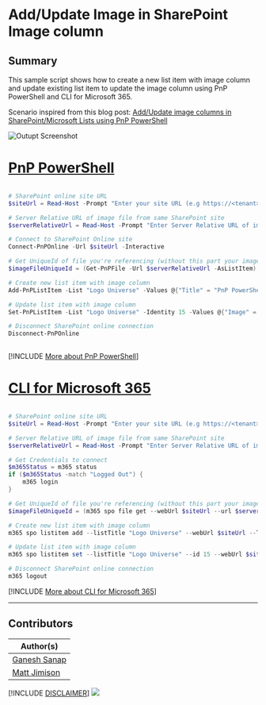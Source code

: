 

# Add/Update Image in SharePoint Image column

## Summary

This sample script shows how to create a new list item with image column and update existing list item to update the image column using PnP PowerShell and CLI for Microsoft 365.

Scenario inspired from this blog post: [Add/Update image columns in SharePoint/Microsoft Lists using PnP PowerShell](https://ganeshsanapblogs.wordpress.com/2022/10/13/add-update-image-columns-in-sharepoint-microsoft-lists-using-pnp-powershell/)

![Outupt Screenshot](assets/output.png)

# [PnP PowerShell](#tab/pnpps)

```powershell

# SharePoint online site URL
$siteUrl = Read-Host -Prompt "Enter your site URL (e.g https://<tenant>.sharepoint.com/sites/contoso)"

# Server Relative URL of image file from same SharePoint site
$serverRelativeUrl = Read-Host -Prompt "Enter Server Relative URL of image file (e.g /sites/contoso/SiteAssets/Lists/dbc6f551-252b-462f-8002-c8f88d0d12d5/PnP-PowerShell-Blue.png)"

# Connect to SharePoint Online site
Connect-PnPOnline -Url $siteUrl -Interactive

# Get UniqueId of file you're referencing (without this part your image won't appear in Power Apps (browser or mobile app) or Microsoft Lists (iOS app))
$imageFileUniqueId = (Get-PnPFile -Url $serverRelativeUrl -AsListItem)["UniqueId"]

# Create new list item with image column
Add-PnPListItem -List "Logo Universe" -Values @{"Title" = "PnP PowerShell"; "Image" = "{'type':'thumbnail','fileName':'PnP-PowerShell-Blue.png','fieldName':'Image','serverUrl':'https://contoso.sharepoint.com','serverRelativeUrl':'$($serverRelativeUrl)', 'id':'$($imageFileUniqueId)'}"}

# Update list item with image column
Set-PnPListItem -List "Logo Universe" -Identity 15 -Values @{"Image" = "{'type':'thumbnail','fileName':'PnP-PowerShell-Blue.png','fieldName':'Image','serverUrl':'https://contoso.sharepoint.com','serverRelativeUrl':'$($serverRelativeUrl)', 'id':'$($imageFileUniqueId)'}"}

# Disconnect SharePoint online connection
Disconnect-PnPOnline
	
```

[!INCLUDE [More about PnP PowerShell](../../docfx/includes/MORE-PNPPS.md)]

# [CLI for Microsoft 365](#tab/cli-m365-ps)

```powershell

# SharePoint online site URL
$siteUrl = Read-Host -Prompt "Enter your site URL (e.g https://<tenant>.sharepoint.com/sites/contoso)"

# Server Relative URL of image file from same SharePoint site
$serverRelativeUrl = Read-Host -Prompt "Enter Server Relative URL of image file (e.g /sites/contoso/SiteAssets/Lists/dbc6f551-252b-462f-8002-c8f88d0d12d5/PnP-PowerShell-Blue.png)"

# Get Credentials to connect
$m365Status = m365 status
if ($m365Status -match "Logged Out") {
    m365 login
}

# Get UniqueId of file you're referencing (without this part your image won't appear in Power Apps (browser or mobile app) or Microsoft Lists (iOS app))
$imageFileUniqueId = (m365 spo file get --webUrl $siteUrl --url $serverRelativeUrl | ConvertFrom-Json).UniqueId

# Create new list item with image column
m365 spo listitem add --listTitle "Logo Universe" --webUrl $siteUrl --Title "PnP PowerShell" --Image "{'type':'thumbnail','fileName':'PnP-PowerShell-Blue.png','fieldName':'Image','serverUrl':'https://contoso.sharepoint.com','serverRelativeUrl':'$($serverRelativeUrl)', 'id':'$($imageFileUniqueId)'}"

# Update list item with image column
m365 spo listitem set --listTitle "Logo Universe" --id 15 --webUrl $siteUrl --Image "{'type':'thumbnail','fileName':'PnP-PowerShell-Blue.png','fieldName':'Image','serverUrl':'https://contoso.sharepoint.com','serverRelativeUrl':'$($serverRelativeUrl)', 'id':'$($imageFileUniqueId)'}"

# Disconnect SharePoint online connection
m365 logout

```

[!INCLUDE [More about CLI for Microsoft 365](../../docfx/includes/MORE-CLIM365.md)]

***

## Contributors

| Author(s) |
|-----------|
| [Ganesh Sanap](https://ganeshsanapblogs.wordpress.com/about) |
| [Matt Jimison](https://mattjimison.com) |

[!INCLUDE [DISCLAIMER](../../docfx/includes/DISCLAIMER.md)]
<img src="https://m365-visitor-stats.azurewebsites.net/script-samples/scripts/spo-add-update-image-column" aria-hidden="true" />
